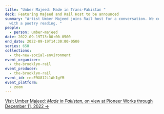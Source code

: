```yaml
---
title: "Umber Majeed: Made in Trans-Pakistan "
deck: Featuring Majeed and Rail Host to be announced
summary: "Artist Umber Majeed joins Rail host for a conversation. We conclude
  with a poetry reading. "
people:
  - person: umber-majeed
date: 2022-09-19T13:00:00-0500
end_date: 2022-09-19T14:30:00-0500
series: 650
collections:
  - the-new-social-environment
event_organizer:
  - the-brooklyn-rail
event_producer:
  - the-brooklyn-rail
event_id: recE9X812L1AhIgYM
event_platform:
  - zoom
---
```

[Visit Umber Majeed: *Made in Pakistan*, on view at Pioneer Works through December 11, 2022 →](https://pioneerworks.org/exhibitions/umber-majeed-made-in-trans-pakistan)